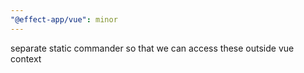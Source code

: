 ```yaml
---
"@effect-app/vue": minor
---
```


separate static commander so that we can access these outside vue context
